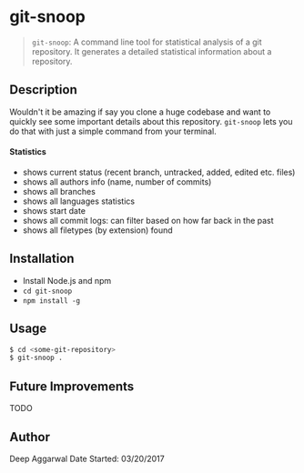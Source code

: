 git-snoop
=========

> `git-snoop`: A command line tool for statistical analysis of a git repository. It generates a detailed statistical information about a repository.

Description
-----------
Wouldn't it be amazing if say you clone a huge codebase and want to quickly see some important details about this repository. `git-snoop` lets you do that with just a simple command from your terminal.

#### Statistics
- shows current status (recent branch, untracked, added, edited etc. files)
- shows all authors info (name, number of commits)
- shows all branches
- shows all languages statistics
- shows start date
- shows all commit logs: can filter based on how far back in the past
- shows all filetypes (by extension) found

Installation
------------
- Install Node.js and npm
- `cd git-snoop`
- `npm install -g`

Usage
-----
```sh
$ cd <some-git-repository>
$ git-snoop .
```

Future Improvements
-------------------
TODO

Author
------
Deep Aggarwal
Date Started: 03/20/2017
